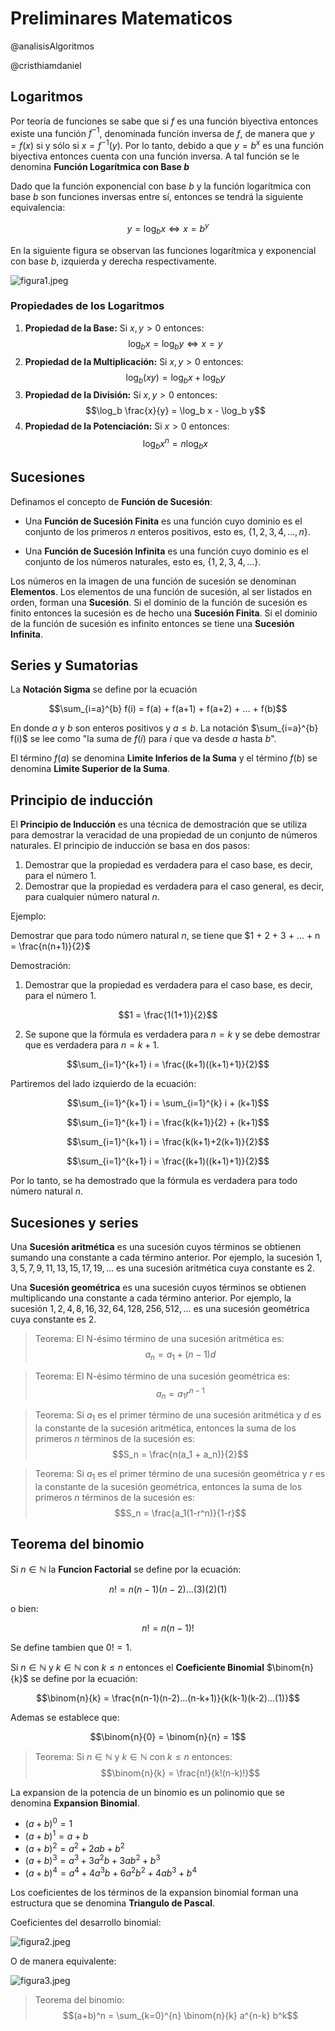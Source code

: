 <script src="https://polyfill.io/v3/polyfill.min.js?features=es6"></script>
<script src="https://cdn.mathjax.org/mathjax/latest/MathJax.js?config=TeX-AMS-MML_HTMLorMML"></script>

# Preliminares Matematicos 
@analisisAlgoritmos

@cristhiamdaniel

## Logaritmos

Por teoría de funciones se sabe que si $f$ es una función biyectiva entonces existe una función $f^{-1}$, denominada función inversa de $f$, de manera que $y = f(x)$ si y sólo si $x=f^{-1}(y)$. Por lo tanto, debido a que $y=b^x$ es una función biyectiva entonces cuenta con una función inversa. A tal función se le denomina **Función Logarítmica con Base *b***

Dado que la función exponencial con base *b* y la función logarítmica con base *b* son funciones inversas entre sí, entonces se tendrá la siguiente equivalencia:

$$y=\log_b x \iff x=b^y$$

En la siguiente figura se observan las funciones logarítmica y exponencial con base *b*, izquierda y derecha respectivamente.

![figura1.jpeg](imagenes/figura1.jpeg)

### Propiedades de los Logaritmos

1. **Propiedad de la Base:** Si $x,y>0$ entonces: $$\log_b x = \log_b y \iff x=y$$
2. **Propiedad de la Multiplicación:** Si $x,y>0$ entonces: $$\log_b (xy) = \log_b x + \log_b y$$
3. **Propiedad de la División:** Si $x,y>0$ entonces: $$\log_b \frac{x}{y} = \log_b x - \log_b y$$
4. **Propiedad de la Potenciación:** Si $x>0$ entonces: $$\log_b x^n = n\log_b x$$

## Sucesiones

Definamos el concepto de **Función de Sucesión**: 

* Una **Función de Sucesión Finita** es una función cuyo dominio es el conjunto de los primeros *n* enteros positivos, esto es, $\{1, 2, 3, 4, ..., n\}$.

* Una **Función de Sucesión Infinita** es una función cuyo dominio es el conjunto de los números naturales, esto es, $\{1, 2, 3, 4, ...\}$.

Los números en la imagen de una función de sucesión se denominan **Elementos**. Los elementos de una función de sucesión, al ser listados en orden, forman una **Sucesión**. Si el dominio de la función de sucesión es finito entonces la sucesión es de hecho una **Sucesión Finita**. Si el dominio de la función de sucesión es infinito entonces se tiene una **Sucesión Infinita**.

## Series y Sumatorias

La **Notación Sigma** se define por la ecuación

$$\sum_{i=a}^{b} f(i) = f(a) + f(a+1) + f(a+2) + ... + f(b)$$

En donde $a$ y $b$ son enteros positivos y $a \leq b$. La notación $\sum_{i=a}^{b} f(i)$ se lee como "la suma de $f(i)$ para $i$ que va desde $a$ hasta $b$".

El término $f(a)$ se denomina **Limite Inferios de la Suma** y el término $f(b)$ se denomina **Limite Superior de la Suma**. 

## Principio de inducción

El **Principio de Inducción** es una técnica de demostración que se utiliza para demostrar la veracidad de una propiedad de un conjunto de números naturales. El principio de inducción se basa en dos pasos:

1. Demostrar que la propiedad es verdadera para el caso base, es decir, para el número $1$.
2. Demostrar que la propiedad es verdadera para el caso general, es decir, para cualquier número natural $n$.

Ejemplo:

Demostrar que para todo número natural $n$, se tiene que $1 + 2 + 3 + ... + n = \frac{n(n+1)}{2}$

Demostración:

1. Demostrar que la propiedad es verdadera para el caso base, es decir, para el número $1$.

$$1 = \frac{1(1+1)}{2}$$

2. Se supone que la fórmula es verdadera para $n=k$ y se debe demostrar que es verdadera para $n=k+1$.

$$\sum_{i=1}^{k+1} i = \frac{(k+1)((k+1)+1)}{2}$$

Partiremos del lado izquierdo de la ecuación:

$$\sum_{i=1}^{k+1} i = \sum_{i=1}^{k} i + (k+1)$$

$$\sum_{i=1}^{k+1} i = \frac{k(k+1)}{2} + (k+1)$$

$$\sum_{i=1}^{k+1} i = \frac{k(k+1)+2(k+1)}{2}$$

$$\sum_{i=1}^{k+1} i = \frac{(k+1)((k+1)+1)}{2}$$

Por lo tanto, se ha demostrado que la fórmula es verdadera para todo número natural $n$.


## Sucesiones y series

Una **Sucesión aritmética** es una sucesión cuyos términos se obtienen sumando una constante a cada término anterior. Por ejemplo, la sucesión $1, 3, 5, 7, 9, 11, 13, 15, 17, 19, ...$ es una sucesión aritmética cuya constante es $2$.

Una **Sucesión geométrica** es una sucesión cuyos términos se obtienen multiplicando una constante a cada término anterior. Por ejemplo, la sucesión $1, 2, 4, 8, 16, 32, 64, 128, 256, 512, ...$ es una sucesión geométrica cuya constante es $2$.

> Teorema: El N-ésimo término de una sucesión aritmética es: $$a_n = a_1 + (n-1)d$$

> Teorema: El N-ésimo término de una sucesión geométrica es: $$a_n = a_1 r^{n-1}$$

> Teorema: Si $a_1$ es el primer término de una sucesión aritmética y $d$ es la constante de la sucesión aritmética, entonces la suma de los primeros $n$ términos de la sucesión es: $$S_n = \frac{n(a_1 + a_n)}{2}$$

> Teorema: Si $a_1$ es el primer término de una sucesión geométrica y $r$ es la constante de la sucesión geométrica, entonces la suma de los primeros $n$ términos de la sucesión es: $$S_n = \frac{a_1(1-r^n)}{1-r}$$

## Teorema del binomio

Si $n \in \mathbb{N}$ la **Funcion Factorial** se define por la ecuación:

$$n! = n(n-1)(n-2)...(3)(2)(1)$$

o bien:

$$n! = n(n-1)!$$

Se define tambien que $0! = 1$.

Si $n \in \mathbb{N}$ y $k \in \mathbb{N}$ con $k \leq n$ entonces el **Coeficiente Binomial** $\binom{n}{k}$ se define por la ecuación:

$$\binom{n}{k} = \frac{n(n-1)(n-2)...(n-k+1)}{k(k-1)(k-2)...(1)}$$

Ademas se establece que:

$$\binom{n}{0} = \binom{n}{n} = 1$$

> Teorema: Si $n \in \mathbb{N}$ y $k \in \mathbb{N}$ con $k \leq n$ entonces: $$\binom{n}{k} = \frac{n!}{k!(n-k)!}$$

La expansion de la potencia de un binomio es un polinomio que se denomina **Expansion Binomial**. 

* $(a+b)^0 = 1$
* $(a+b)^1 = a+b$
* $(a+b)^2 = a^2 + 2ab + b^2$
* $(a+b)^3 = a^3 + 3a^2b + 3ab^2 + b^3$
* $(a+b)^4 = a^4 + 4a^3b + 6a^2b^2 + 4ab^3 + b^4$

Los coeficientes de los términos de la expansion binomial forman una estructura que se denomina **Triangulo de Pascal**. 

Coeficientes del desarrollo binomial:

![figura2.jpeg](imagenes/figura2.jpeg)

O de manera equivalente:

![figura3.jpeg](imagenes/figura3.jpeg)

> Teorema del binomio: $$(a+b)^n = \sum_{k=0}^{n} \binom{n}{k} a^{n-k} b^k$$



















